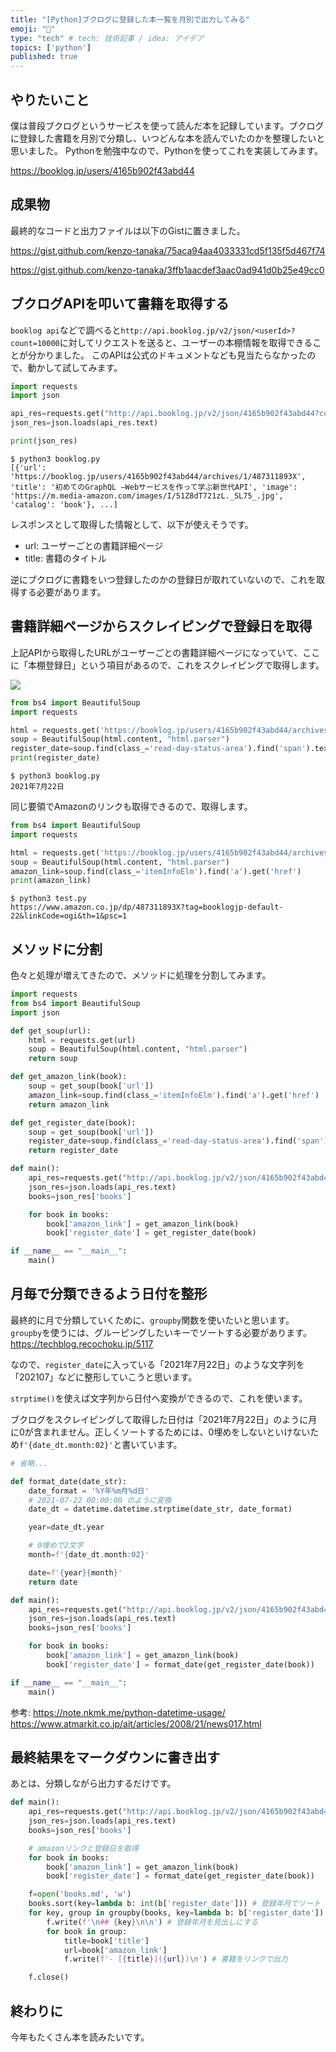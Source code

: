 ```yaml
---
title: "[Python]ブクログに登録した本一覧を月別で出力してみる"
emoji: "🐥"
type: "tech" # tech: 技術記事 / idea: アイデア
topics: ['python']
published: true
---
```


## やりたいこと

僕は普段ブクログというサービスを使って読んだ本を記録しています。ブクログに登録した書籍を月別で分類し、いつどんな本を読んでいたのかを整理したいと思いました。
Pythonを勉強中なので、Pythonを使ってこれを実装してみます。

https://booklog.jp/users/4165b902f43abd44

## 成果物

最終的なコードと出力ファイルは以下のGistに置きました。

https://gist.github.com/kenzo-tanaka/75aca94aa4033331cd5f135f5d467f74

https://gist.github.com/kenzo-tanaka/3ffb1aacdef3aac0ad941d0b25e49cc0

## ブクログAPIを叩いて書籍を取得する

`booklog api`などで調べると`http://api.booklog.jp/v2/json/<userId>?count=10000`に対してリクエストを送ると、ユーザーの本棚情報を取得できることが分かりました。
このAPIは公式のドキュメントなども見当たらなかったので、動かして試してみます。

```py:booklog.py
import requests
import json

api_res=requests.get("http://api.booklog.jp/v2/json/4165b902f43abd44?count=10000")
json_res=json.loads(api_res.text)

print(json_res)
```

```shell
$ python3 booklog.py
[{'url': 'https://booklog.jp/users/4165b902f43abd44/archives/1/487311893X', 'title': '初めてのGraphQL ―Webサービスを作って学ぶ新世代API', 'image': 'https://m.media-amazon.com/images/I/51Z8dT721zL._SL75_.jpg', 'catalog': 'book'}, ...]
```

レスポンスとして取得した情報として、以下が使えそうです。

- url: ユーザーごとの書籍詳細ページ
- title: 書籍のタイトル

逆にブクログに書籍をいつ登録したのかの登録日が取れていないので、これを取得する必要があります。

## 書籍詳細ページからスクレイピングで登録日を取得

上記APIから取得したURLがユーザーごとの書籍詳細ページになっていて、ここに「本棚登録日」という項目があるので、これをスクレイピングで取得します。

![](/images/booklog/img1.png)

```py:booklog.py
from bs4 import BeautifulSoup
import requests

html = requests.get('https://booklog.jp/users/4165b902f43abd44/archives/1/487311893X')
soup = BeautifulSoup(html.content, "html.parser")
register_date=soup.find(class_='read-day-status-area').find('span').text
print(register_date)
```

```shell
$ python3 booklog.py
2021年7月22日
```

同じ要領でAmazonのリンクも取得できるので、取得します。

```py:booklog.py
from bs4 import BeautifulSoup
import requests

html = requests.get('https://booklog.jp/users/4165b902f43abd44/archives/1/487311893X')
soup = BeautifulSoup(html.content, "html.parser")
amazon_link=soup.find(class_='itemInfoElm').find('a').get('href')
print(amazon_link)
```

```shell
$ python3 test.py
https://www.amazon.co.jp/dp/487311893X?tag=booklogjp-default-22&linkCode=ogi&th=1&psc=1
```

## メソッドに分割

色々と処理が増えてきたので、メソッドに処理を分割してみます。

```py:booklog.py
import requests
from bs4 import BeautifulSoup
import json

def get_soup(url):
    html = requests.get(url)
    soup = BeautifulSoup(html.content, "html.parser")
    return soup

def get_amazon_link(book):
    soup = get_soup(book['url'])
    amazon_link=soup.find(class_='itemInfoElm').find('a').get('href')
    return amazon_link

def get_register_date(book):
    soup = get_soup(book['url'])
    register_date=soup.find(class_='read-day-status-area').find('span').text
    return register_date

def main():
    api_res=requests.get("http://api.booklog.jp/v2/json/4165b902f43abd44?count=10000")
    json_res=json.loads(api_res.text)
    books=json_res['books']

    for book in books:
        book['amazon_link'] = get_amazon_link(book)
        book['register_date'] = get_register_date(book)

if __name__ == "__main__":
    main()
```

## 月毎で分類できるよう日付を整形

最終的に月で分類していくために、`groupby`関数を使いたいと思います。`groupby`を使うには、グルーピングしたいキーでソートする必要があります。
https://techblog.recochoku.jp/5117

なので、`register_date`に入っている「2021年7月22日」のような文字列を「202107」などに整形していこうと思います。

`strptime()`を使えば文字列から日付へ変換ができるので、これを使います。

ブクログをスクレイピングして取得した日付は「2021年7月22日」のように月に0が含まれません。正しくソートするためには、0埋めをしないといけないため`f'{date_dt.month:02}'`と書いています。

```py:booklog.py
# 省略...

def format_date(date_str):
    date_format = '%Y年%m月%d日'
    # 2021-07-22 00:00:00 のように変換
    date_dt = datetime.datetime.strptime(date_str, date_format)

    year=date_dt.year

    # 0埋めで2文字
    month=f'{date_dt.month:02}'

    date=f'{year}{month}'
    return date

def main():
    api_res=requests.get("http://api.booklog.jp/v2/json/4165b902f43abd44?count=10000")
    json_res=json.loads(api_res.text)
    books=json_res['books']

    for book in books:
        book['amazon_link'] = get_amazon_link(book)
        book['register_date'] = format_date(get_register_date(book))

if __name__ == "__main__":
    main()
```

参考:
https://note.nkmk.me/python-datetime-usage/
https://www.atmarkit.co.jp/ait/articles/2008/21/news017.html


## 最終結果をマークダウンに書き出す

あとは、分類しながら出力するだけです。

```py:booklog.py
def main():
    api_res=requests.get("http://api.booklog.jp/v2/json/4165b902f43abd44?count=10000")
    json_res=json.loads(api_res.text)
    books=json_res['books']

    # amazonリンクと登録日を取得
    for book in books:
        book['amazon_link'] = get_amazon_link(book)
        book['register_date'] = format_date(get_register_date(book))

    f=open('books.md', 'w')
    books.sort(key=lambda b: int(b['register_date'])) # 登録年月でソート
    for key, group in groupby(books, key=lambda b: b['register_date']):
        f.write(f'\n## {key}\n\n') # 登録年月を見出しにする
        for book in group:
            title=book['title']
            url=book['amazon_link']
            f.write(f'- [{title}]({url})\n') # 書籍をリンクで出力

    f.close()
```

## 終わりに

今年もたくさん本を読みたいです。